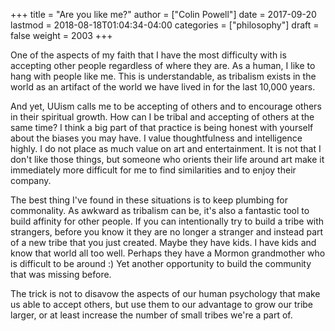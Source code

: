 +++
title = "Are you like me?"
author = ["Colin Powell"]
date = 2017-09-20
lastmod = 2018-08-18T01:04:34-04:00
categories = ["philosophy"]
draft = false
weight = 2003
+++

One of the aspects of my faith that I have the most difficulty with is accepting
other people regardless of where they are. As a human, I like to hang with
people like me. This is understandable, as tribalism exists in the world as an
artifact of the world we have lived in for the last 10,000 years.

And yet, UUism calls me to be accepting of others and to encourage others in
their spiritual growth. How can I be tribal and accepting of others at the same
time? I think a big part of that practice is being honest with yourself about
the biases you may have. I value thoughtfulness and intelligence highly. I do
not place as much value on art and entertainment. It is not that I don't like
those things, but someone who orients their life around art make it immediately
more difficult for me to find similarities and to enjoy their company.

The best thing I've found in these situations is to keep plumbing for
commonality. As awkward as tribalism can be, it's also a fantastic tool to build
affinity for other people. If you can intentionally try to build a tribe with
strangers, before you know it they are no longer a stranger and instead part of
a new tribe that you just created. Maybe they have kids. I have kids and know
that world all too well. Perhaps they have a Mormon grandmother who is difficult
to be around :) Yet another opportunity to build the community that was missing
before.

The trick is not to disavow the aspects of our human psychology that make us
able to accept others, but use them to our advantage to grow our tribe larger,
or at least increase the number of small tribes we're a part of.
